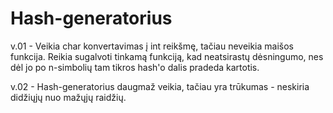 # Hash-generatorius
v.01 - Veikia char konvertavimas į int reikšmę, tačiau neveikia maišos funkcija. Reikia sugalvoti tinkamą funkciją, kad neatsirastų dėsningumo, nes dėl jo po n-simbolių tam tikros hash'o dalis pradeda kartotis.

v.02 - Hash-generatorius daugmaž veikia, tačiau yra trūkumas - neskiria didžiųjų nuo mažųjų raidžių.

